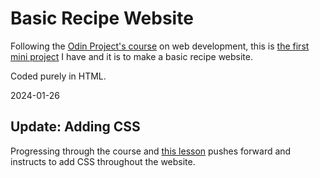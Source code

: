 # Basic Recipe Website

Following the [Odin Project's course](https://www.theodinproject.com/paths/foundations/courses/foundations) on web development, this is [the first mini project](https://www.theodinproject.com/lessons/foundations-recipes#introduction) I have and it is to make a basic recipe website.

Coded purely in HTML.

2024-01-26 
## Update: Adding CSS
Progressing through the course and [this lesson](https://www.theodinproject.com/lessons/foundations-the-cascade) pushes forward and 
instructs to add CSS throughout the website.